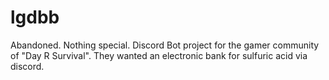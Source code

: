 # lgdbb

Abandoned. Nothing special.
Discord Bot project for the gamer community of "Day R Survival". They wanted an electronic bank for sulfuric acid via discord.
